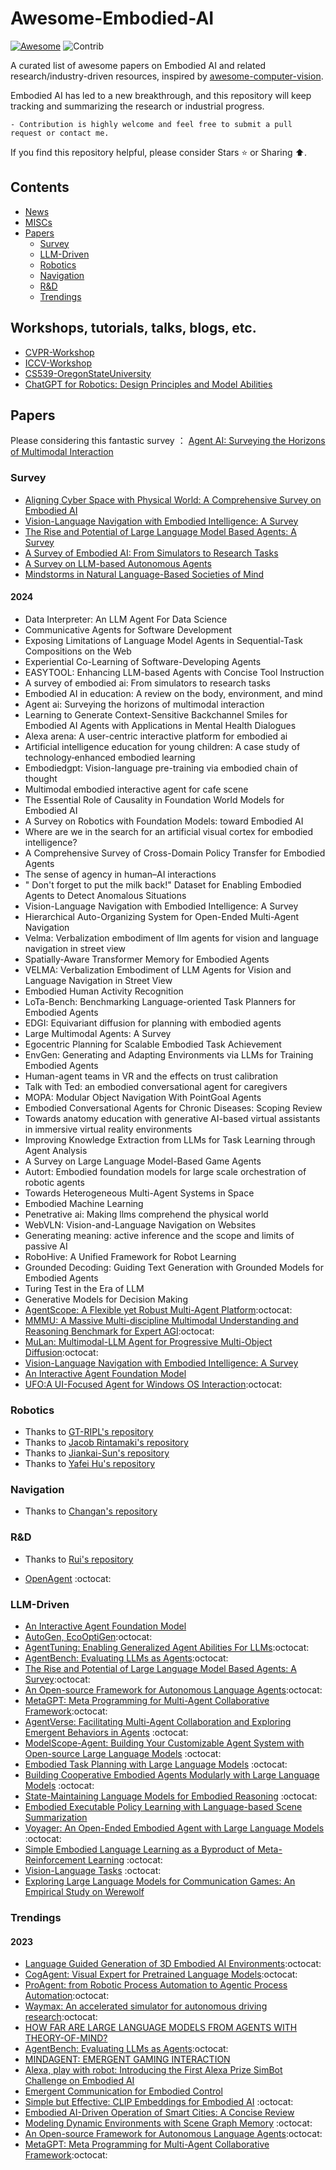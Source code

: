 # Awesome-Embodied-AI

[![Awesome](https://cdn.rawgit.com/sindresorhus/awesome/d7305f38d29fed78fa85652e3a63e154dd8e8829/media/badge.svg)](https://github.com/sindresorhus/awesome)
<img src="https://img.shields.io/badge/Contributions-Welcome-278ea5" alt="Contrib"/>

A curated list of awesome papers on Embodied AI and related research/industry-driven resources, inspired by [awesome-computer-vision](https://github.com/jbhuang0604/awesome-computer-vision).

Embodied AI has led to a new breakthrough, and this repository will keep tracking and summarizing the research or industrial progress.

```
- Contribution is highly welcome and feel free to submit a pull request or contact me.
```

If you find this repository helpful, please consider Stars ⭐ or Sharing ⬆️.

## Contents
- [News](#News)
- [MISCs](#MISCs)
- [Papers](#Papers)
  - [Survey](#Survey)
  - [LLM-Driven](#LLM)
  - [Robotics](#Robotics)
  - [Navigation](#N)
  - [R&D](#RD)
  - [Trendings](#trendings)

<a name="MISCs" />

## Workshops, tutorials, talks, blogs, etc.
- [CVPR-Workshop](https://embodied-ai.org/)
- [ICCV-Workshop](https://iccv-clvl.github.io/2023/#speakers-section)
- [CS539-OregonStateUniversity](https://web.engr.oregonstate.edu/~leestef/courses/2019/fall/cs539.html)
- [ChatGPT for Robotics: Design Principles and Model Abilities](https://www.microsoft.com/en-us/research/group/autonomous-systems-group-robotics/articles/chatgpt-for-robotics/)

<a name="Papers" />

## Papers

Please considering this fantastic survey ：
[Agent AI: Surveying the Horizons of Multimodal Interaction](https://arxiv.org/abs/2401.03568)

<a name="Survey" />

### Survey

+ [Aligning Cyber Space with Physical World: A Comprehensive Survey on Embodied AI](https://github.com/HCPLab-SYSU/Embodied_AI_Paper_List)
+ [Vision-Language Navigation with Embodied Intelligence: A Survey](https://arxiv.org/abs/2402.14304)
+ [The Rise and Potential of Large Language Model Based Agents: A Survey](https://github.com/WooooDyy/LLM-Agent-Paper-List)
+ [A Survey of Embodied AI: From Simulators to Research Tasks](https://arxiv.org/pdf/2103.04918.pdf)
+ [A Survey on LLM-based Autonomous Agents](https://github.com/Paitesanshi/LLM-Agent-Survey)
+ [Mindstorms in Natural Language-Based Societies of Mind](https://arxiv.org/pdf/2305.17066.pdf)

#### 2024

+ Data Interpreter: An LLM Agent For Data Science
+ Communicative Agents for Software Development
+ Exposing Limitations of Language Model Agents in Sequential-Task Compositions on the Web
+ Experiential Co-Learning of Software-Developing Agents
+ EASYTOOL: Enhancing LLM-based Agents with Concise Tool Instruction
+ A survey of embodied ai: From simulators to research tasks
+ Embodied AI in education: A review on the body, environment, and mind
+ Agent ai: Surveying the horizons of multimodal interaction
+ Learning to Generate Context-Sensitive Backchannel Smiles for Embodied AI Agents with Applications in Mental Health Dialogues
+ Alexa arena: A user-centric interactive platform for embodied ai
+ Artificial intelligence education for young children: A case study of technology‐enhanced embodied learning
+ Embodiedgpt: Vision-language pre-training via embodied chain of thought
+ Multimodal embodied interactive agent for cafe scene
+ The Essential Role of Causality in Foundation World Models for Embodied AI
+ A Survey on Robotics with Foundation Models: toward Embodied AI
+ Where are we in the search for an artificial visual cortex for embodied intelligence?
+ A Comprehensive Survey of Cross-Domain Policy Transfer for Embodied Agents
+ The sense of agency in human–AI interactions
+ " Don't forget to put the milk back!" Dataset for Enabling Embodied Agents to Detect Anomalous Situations
+ Vision-Language Navigation with Embodied Intelligence: A Survey
+ Hierarchical Auto-Organizing System for Open-Ended Multi-Agent Navigation
+ Velma: Verbalization embodiment of llm agents for vision and language navigation in street view
+ Spatially-Aware Transformer Memory for Embodied Agents
+ VELMA: Verbalization Embodiment of LLM Agents for Vision and Language Navigation in Street View
+ Embodied Human Activity Recognition
+ LoTa-Bench: Benchmarking Language-oriented Task Planners for Embodied Agents
+ EDGI: Equivariant diffusion for planning with embodied agents
+ Large Multimodal Agents: A Survey
+ Egocentric Planning for Scalable Embodied Task Achievement
+ EnvGen: Generating and Adapting Environments via LLMs for Training Embodied Agents
+ Human-agent teams in VR and the effects on trust calibration
+ Talk with Ted: an embodied conversational agent for caregivers
+ MOPA: Modular Object Navigation With PointGoal Agents
+ Embodied Conversational Agents for Chronic Diseases: Scoping Review
+ Towards anatomy education with generative AI-based virtual assistants in immersive virtual reality environments
+ Improving Knowledge Extraction from LLMs for Task Learning through Agent Analysis
+ A Survey on Large Language Model-Based Game Agents
+ Autort: Embodied foundation models for large scale orchestration of robotic agents
+ Towards Heterogeneous Multi-Agent Systems in Space
+ Embodied Machine Learning
+ Penetrative ai: Making llms comprehend the physical world
+ WebVLN: Vision-and-Language Navigation on Websites
+ Generating meaning: active inference and the scope and limits of passive AI
+ RoboHive: A Unified Framework for Robot Learning
+ Grounded Decoding: Guiding Text Generation with Grounded Models for Embodied Agents
+ Turing Test in the Era of LLM
+ Generative Models for Decision Making
+ [AgentScope: A Flexible yet Robust Multi-Agent Platform](https://github.com/modelscope/agentscope):octocat:
+ [MMMU: A Massive Multi-discipline Multimodal Understanding and Reasoning Benchmark for Expert AGI](https://github.com/MMMU-Benchmark/MMMU):octocat:
+ [MuLan: Multimodal-LLM Agent for Progressive Multi-Object Diffusion](https://measure-infinity.github.io/mulan/):octocat:
+ [Vision-Language Navigation with Embodied Intelligence: A Survey](https://arxiv.org/abs/2402.14304)
+ [An Interactive Agent Foundation Model](https://arxiv.org/pdf/2402.05929.pdf)
+ [UFO:A UI-Focused Agent for Windows OS Interaction](https://github.com/microsoft/UFO):octocat:

<a name="Robotics" />

### Robotics
- Thanks to [GT-RIPL's repository](https://github.com/GT-RIPL/Awesome-LLM-Robotics)
- Thanks to [Jacob Rintamaki's repository](https://github.com/jrin771/Everything-LLMs-And-Robotics)
- Thanks to [Jiankai-Sun's repository](https://github.com/robotics-survey/Awesome-Robotics-Foundation-Models)
- Thanks to [Yafei Hu's repository](https://github.com/JeffreyYH/robotics-fm-survey)

<a name="N" />

### Navigation
- Thanks to [Changan's repository](https://github.com/ChanganVR/awesome-embodied-vision)

<a name="RD" />

### R&D
- Thanks to [Rui's repository](https://github.com/ray-ruisun/AIA)
+ [OpenAgent](https://github.com/dot-agent/openagent) :octocat:

<a name="LLM" />

### LLM-Driven

+ [An Interactive Agent Foundation Model](https://arxiv.org/pdf/2402.05929.pdf)
+ [AutoGen, EcoOptiGen](https://github.com/microsoft/autogen):octocat:
+ [AgentTuning: Enabling Generalized Agent Abilities For LLMs](https://github.com/THUDM/AgentTuning):octocat:
+ [AgentBench: Evaluating LLMs as Agents](https://github.com/THUDM/AgentBench):octocat:
+ [The Rise and Potential of Large Language Model Based Agents: A Survey](https://github.com/WooooDyy/LLM-Agent-Paper-List):octocat:
+ [An Open-source Framework for Autonomous Language Agents](https://github.com/aiwaves-cn/agents):octocat:
+ [MetaGPT: Meta Programming for Multi-Agent Collaborative Framework](https://github.com/geekan/MetaGPT):octocat:
+ [AgentVerse: Facilitating Multi-Agent Collaboration and Exploring Emergent Behaviors in Agents](https://github.com/OpenBMB/AgentVerse) :octocat:
+ [ModelScope-Agent: Building Your Customizable Agent System with Open-source Large Language Models](https://github.com/modelscope/modelscope-agent) :octocat:
+ [Embodied Task Planning with Large Language Models](https://gary3410.github.io/TaPA/) :octocat:
+ [Building Cooperative Embodied Agents Modularly with Large Language Models](https://vis-www.cs.umass.edu/Co-LLM-Agents/) :octocat:
+ [State-Maintaining Language Models for Embodied Reasoning](https://statler-lm.github.io/) :octocat:
+ [Embodied Executable Policy Learning with Language-based Scene Summarization](https://arxiv.org/pdf/2306.05696.pdf)
+ [Voyager: An Open-Ended Embodied Agent with Large Language Models](https://voyager.minedojo.org/) :octocat:
+ [Simple Embodied Language Learning as a Byproduct of Meta-Reinforcement Learning](https://arxiv.org/pdf/2306.08400.pdf) :octocat:
+ [Vision-Language Tasks](https://github.com/jingyi0000/VLM_survey) :octocat:
+ [Exploring Large Language Models for Communication Games: An Empirical Study on Werewolf](https://arxiv.org/abs/2309.04658)

<a name="trendings" />

### Trendings

#### 2023

+ [Language Guided Generation of 3D Embodied AI Environments](https://github.com/allenai/Holodeck):octocat:
+ [CogAgent: Visual Expert for Pretrained Language Models](https://github.com/THUDM/CogVLM):octocat:
+ [ProAgent: from Robotic Process Automation to Agentic Process Automation](https://github.com/OpenBMB/ProAgent):octocat:
+ [Waymax: An accelerated simulator for autonomous driving research](https://github.com/waymo-research/waymax/tree/main):octocat:
+ [HOW FAR ARE LARGE LANGUAGE MODELS FROM AGENTS WITH THEORY-OF-MIND?](https://arxiv.org/pdf/2310.03051.pdf)
+ [AgentBench: Evaluating LLMs as Agents](https://github.com/THUDM/AgentBench):octocat:
+ [MINDAGENT: EMERGENT GAMING INTERACTION](https://arxiv.org/pdf/2309.09971.pdf)
+ [Alexa, play with robot: Introducing the First Alexa Prize SimBot Challenge on Embodied AI](https://arxiv.org/pdf/2308.05221.pdf)
+ [Emergent Communication for Embodied Control](http://openaccess.thecvf.com//content/CVPR2023/papers/Mu_EC2_Emergent_Communication_for_Embodied_Control_CVPR_2023_paper.pdf)
+ [Simple but Effective: CLIP Embeddings for Embodied AI](https://github.com/allenai/embodied-clip) :octocat:
+ [Embodied AI-Driven Operation of Smart Cities: A Concise Review](https://arxiv.org/pdf/2108.09823v1.pdf)
+ [Modeling Dynamic Environments with Scene Graph Memory](https://proceedings.mlr.press/v202/kurenkov23a/kurenkov23a.pdf) :octocat:
+ [An Open-source Framework for Autonomous Language Agents](https://github.com/aiwaves-cn/agents):octocat:
+ [MetaGPT: Meta Programming for Multi-Agent Collaborative Framework](https://github.com/geekan/MetaGPT):octocat:
